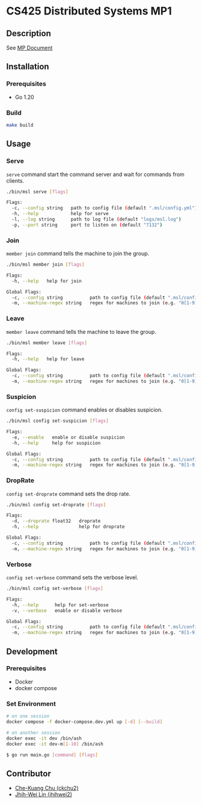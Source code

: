 # CS425 Distributed Systems MP1

## Description

See [MP Document](./docs/MP2.CS425.FA23.pdf)

## Installation

### Prerequisites

- Go 1.20

### Build

```bash
make build
```

## Usage

### Serve

`serve` command start the command server and wait for commands from clients.

```bash
./bin/msl serve [flags]

Flags:
  -c, --config string   path to config file (default ".msl/config.yml")
  -h, --help            help for serve
  -l, --log string      path to log file (default "logs/msl.log")
  -p, --port string     port to listen on (default "7132")
```

### Join

`member join` command tells the machine to join the group.

```bash
./bin/msl member join [flags]

Flags:
  -h, --help   help for join

Global Flags:
  -c, --config string          path to config file (default ".msl/config.yml")
  -m, --machine-regex string   regex for machines to join (e.g. "0[1-9]") (default ".*")
```

### Leave

`member leave` command tells the machine to leave the group.

```bash
./bin/msl member leave [flags]

Flags:
  -h, --help   help for leave

Global Flags:
  -c, --config string          path to config file (default ".msl/config.yml")
  -m, --machine-regex string   regex for machines to join (e.g. "0[1-9]") (default ".*")
```

### Suspicion

`config set-suspicion` command enables or disables suspicion.

```bash
./bin/msl config set-suspicion [flags]

Flags:
  -e, --enable   enable or disable suspicion
  -h, --help     help for suspicion

Global Flags:
  -c, --config string          path to config file (default ".msl/config.yml")
  -m, --machine-regex string   regex for machines to join (e.g. "0[1-9]") (default ".*")
```

### DropRate

`config set-droprate` command sets the drop rate.

```bash
./bin/msl config set-droprate [flags]

Flags:
  -d, --droprate float32   droprate
  -h, --help               help for droprate

Global Flags:
  -c, --config string          path to config file (default ".msl/config.yml")
  -m, --machine-regex string   regex for machines to join (e.g. "0[1-9]") (default ".*")
```

### Verbose

`config set-verbose` command sets the verbose level.

```bash
./bin/msl config set-verbose [flags]

Flags:
  -h, --help      help for set-verbose
  -v, --verbose   enable or disable verbose

Global Flags:
  -c, --config string          path to config file (default ".msl/config.yml")
  -m, --machine-regex string   regex for machines to join (e.g. "0[1-9]") (default ".*")
```

## Development

### Prerequisites

- Docker
- docker compose

### Set Environment

```bash
# on one session
docker compose -f docker-compose.dev.yml up [-d] [--build]

# on another session
docker exec -it dev /bin/ash
docker exec -it dev-m[1-10] /bin/ash

$ go run main.go [command] [flags]
```

## Contributor

- [Che-Kuang Chu (ckchu2)](https://gitlab.engr.illinois.edu/ckchu2)
- [Jhih-Wei Lin (jhihwei2)](https://gitlab.engr.illinois.edu/jhihwei2)
